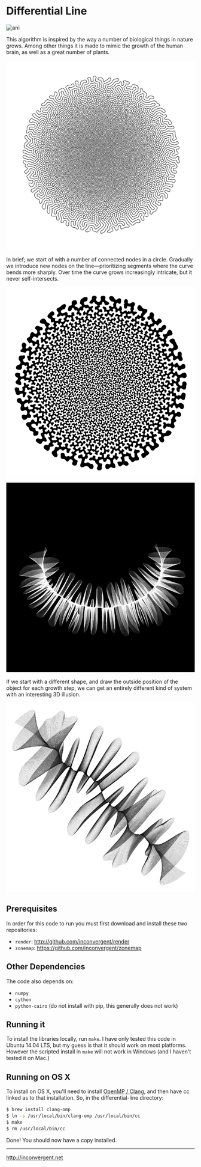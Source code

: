 Differential Line
=============

![ani](/img/ani.gif?raw=true "animation")

This algorithm is inspired by the way a number of biological things in nature
grows. Among other things it is made to mimic the growth of the human brain, as
well as a great number of plants.

![img](/img/img.jpg?raw=true "image")

In brief; we start of with a number of connected nodes in a circle. Gradually
we introduce new nodes on the line—prioritizing segments where the curve bends
more sharply.  Over time the curve grows increasingly intricate, but it never
self-intersects.

![img](/img/img1.jpg?raw=true "image")

![img](/img/img2.jpg?raw=true "image")

If we start with a different shape, and draw the outside position of the object
for each growth step, we can get an entirely different kind of system with an
interesting 3D illusion.

![img](/img/img3.jpg?raw=true "image")

## Prerequisites

In order for this code to run you must first download and install these two
repositories:

*    `render`: http://github.com/inconvergent/render
*    `zonemap`: https://github.com/inconvergent/zonemap

## Other Dependencies

The code also depends on:

*    `numpy`
*    `cython`
*    `python-cairo` (do not install with pip, this generally does not work)

## Running it

To install the libraries locally, run `make`. I have only tested this code in
Ubuntu 14.04 LTS, but my guess is that it should work on most platforms.
However the scripted install in `make` will not work in Windows (and I haven't
tested it on Mac.)

## Running on OS X

To install on OS X, you'll need to install [OpenMP / Clang](https://clang-omp.github.io/), and then have cc linked
as to that installation. So, in the differential-line directory:

```bash
$ brew install clang-omp
$ ln -s /usr/local/bin/clang-omp /usr/local/bin/cc
$ make
$ rm /usr/local/bin/cc
```

Done! You should now have a copy installed.

-----------
http://inconvergent.net

